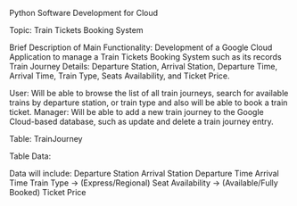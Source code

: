 Python Software Development for Cloud

Topic: Train Tickets Booking System

Brief Description of Main Functionality:
Development of a Google Cloud Application to manage a Train Tickets Booking System such as its records Train Journey Details: Departure Station, Arrival Station, Departure Time, Arrival Time, Train Type, Seats Availability, and Ticket Price.

User: 
  Will be able to browse the list of all train journeys, search for available trains by departure station, or train type and also will be able to book a train ticket.
Manager:
  Will be able to add a new train journey to the Google Cloud-based database, such as update and delete a train journey entry.

Table: TrainJourney

Table Data:

Data will include: 
Departure Station
Arrival Station
Departure Time
Arrival Time
Train Type -> (Express/Regional)
Seat Availability -> (Available/Fully Booked)
Ticket Price
